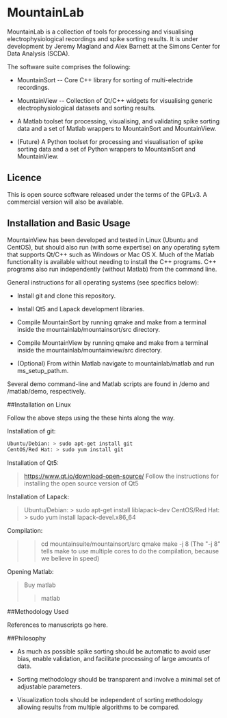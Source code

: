 # MountainLab
MountainLab is a collection of tools for processing and visualising electrophysiological recordings and spike sorting results. It is under development by Jeremy Magland and Alex Barnett at the Simons Center for Data Analysis (SCDA).

The software suite comprises the following:

* MountainSort -- Core C++ library for sorting of multi-electride recordings.

* MountainView -- Collection of Qt/C++ widgets for visualising generic electrophysiological datasets and sorting results.

* A Matlab toolset for processing, visualising, and validating spike sorting data and a set of Matlab wrappers to MountainSort and MountainView.

* (Future) A Python toolset for processing and visualisation of spike sorting data and a set of Python wrappers to MountainSort and MountainView.

## Licence

This is open source software released under the terms of the GPLv3. A commercial version will also be available.

## Installation and Basic Usage

MountainView has been developed and tested in Linux (Ubuntu and CentOS), but should also run (with some expertise) on any operating sytem that supports Qt/C++ such as Windows or Mac OS X. Much of the Matlab functionality is available without needing to install the C++ programs. C++ programs also run independently (without Matlab) from the command line.

General instructions for all operating systems (see specifics below):

* Install git and clone this repository.

* Install Qt5 and Lapack development libraries.

* Compile MountainSort by running qmake and make from a terminal inside the mountainlab/mountainsort/src directory.

* Compile MountainView by running qmake and make from a terminal inside the mountainlab/mountainview/src directory.

* (Optional) From within Matlab navigate to mountainlab/matlab and run ms_setup_path.m.

Several demo command-line and Matlab scripts are found in /demo and /matlab/demo, respectively.

##Installation on Linux

Follow the above steps using the these hints along the way.

Installation of git:
```bash
Ubuntu/Debian: > sudo apt-get install git
CentOS/Red Hat: > sudo yum install git
```

Installation of Qt5:
> https://www.qt.io/download-open-source/
> Follow the instructions for installing the open source version of Qt5

Installation of Lapack:
> Ubuntu/Debian: > sudo apt-get install liblapack-dev
> CentOS/Red Hat: > sudo yum install lapack-devel.x86_64

Compilation:
> > cd mountainsuite/mountainsort/src
> > qmake
> > make -j 8
> (The "-j 8" tells make to use multiple cores to do the compilation, because we believe in speed)

Opening Matlab:
> Buy matlab
> > matlab

##Methodology Used

References to manuscripts go here.

##Philosophy

* As much as possible spike sorting should be automatic to avoid user bias, enable validation, and facilitate processing of large amounts of data.

* Sorting methodology should be transparent and involve a minimal set of adjustable parameters.

* Visualization tools should be independent of sorting methodology allowing results from multiple algorithms to be compared.



